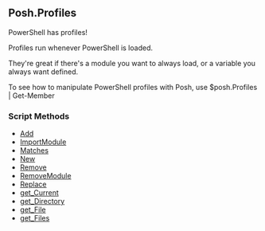 ## Posh.Profiles


PowerShell has profiles!

Profiles run whenever PowerShell is loaded.

They're great if there's a module you want to always load, or a variable you always want defined.

To see how to manipulate PowerShell profiles with Posh, use $posh.Profiles | Get-Member
### Script Methods


* [Add](Add.md)
* [ImportModule](ImportModule.md)
* [Matches](Matches.md)
* [New](New.md)
* [Remove](Remove.md)
* [RemoveModule](RemoveModule.md)
* [Replace](Replace.md)
* [get_Current](get_Current.md)
* [get_Directory](get_Directory.md)
* [get_File](get_File.md)
* [get_Files](get_Files.md)
